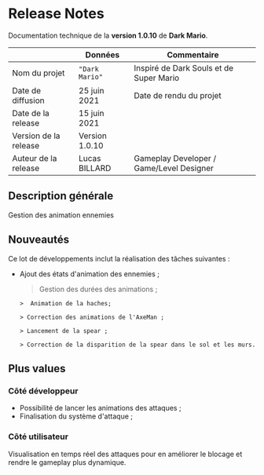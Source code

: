 # Release Notes

Documentation technique de la **version 1.0.10** de **Dark Mario**.

|                      |Données         |Commentaire                                         |
|----------------------|----------------|----------------------------------------------------|
|Nom du projet         |`"Dark Mario"`  |Inspiré de Dark Souls et de Super Mario             |
|Date de diffusion     |25 juin 2021    |Date de rendu du projet                             |
|Date de la release    |15 juin 2021    |                                                    |
|Version de la release |Version 1.0.10   |                                                    |
|Auteur de la release  |Lucas  BILLARD  |Gameplay Developer / Game/Level Designer            |  

## Description générale

Gestion des animation ennemies 

## Nouveautés

Ce lot de développements inclut la réalisation des tâches suivantes :
- Ajout des états d'animation des ennemies ;

	 > Gestion des durées des animations ;

      >  Animation de la haches;

      > Correction des animations de l'AxeMan ;

      > Lancement de la spear ;

      > Correction de la disparition de la spear dans le sol et les murs.

## Plus values

### Côté développeur

- Possibilité de lancer les animations des attaques ;
- Finalisation du système d'attaque ;

### Côté utilisateur

Visualisation en temps réel des attaques pour en améliorer le blocage et rendre le gameplay plus dynamique.

